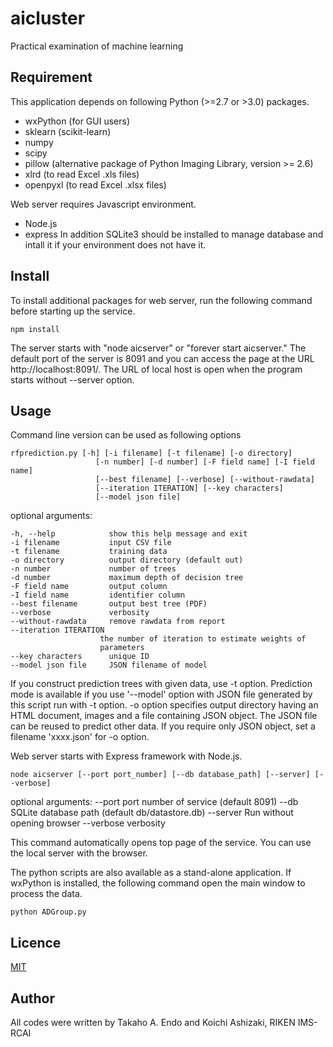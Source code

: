 aicluster
====
Practical examination of machine learning

## Requirement

This application depends on following Python (>=2.7 or >3.0) packages.
- wxPython (for GUI users)
- sklearn (scikit-learn)
- numpy
- scipy
- pillow (alternative package of Python Imaging Library, version >= 2.6)
- xlrd (to read Excel .xls files)
- openpyxl (to read Excel .xlsx files)

Web server requires Javascript environment.
- Node.js
- express
In addition SQLite3 should be installed to manage database and intall it if your environment does not have it.

## Install
To install additional packages for web server, run the following command before starting up the service.

    npm install

The server starts with "node aicserver" or "forever start aicserver."
The default port of the server is 8091 and you can access the page at the URL http://localhost:8091/. The URL of local host is open when the program starts without --server option.

## Usage

Command line version can be used as following options

    rfprediction.py [-h] [-i filename] [-t filename] [-o directory]
                       [-n number] [-d number] [-F field name] [-I field name]
                       [--best filename] [--verbose] [--without-rawdata]
                       [--iteration ITERATION] [--key characters]
                       [--model json file]

optional arguments:

    -h, --help            show this help message and exit
    -i filename           input CSV file
    -t filename           training data
    -o directory          output directory (default out)
    -n number             number of trees
    -d number             maximum depth of decision tree
    -F field name         output column
    -I field name         identifier column
    --best filename       output best tree (PDF)
    --verbose             verbosity
    --without-rawdata     remove rawdata from report
    --iteration ITERATION
                        the number of iteration to estimate weights of
                        parameters
    --key characters      unique ID
    --model json file     JSON filename of model

If you construct prediction trees with given data, use -t option.
  Prediction mode is available if you use '--model' option with JSON file generated by this script run with -t option.
  -o option specifies output directory having an HTML document, images and a file containing JSON object. The JSON file can be reused to predict other data. If you require only JSON object, set a filename 'xxxx.json' for -o option.

Web server starts with Express framework with Node.js.

    node aicserver [--port port_number] [--db database_path] [--server] [--verbose]

optional arguments:
    --port                port number of service (default 8091)
    --db                  SQLite database path (default db/datastore.db)
    --server              Run without opening browser
    --verbose             verbosity

This command automatically opens top page of the service. You can use the local server with the browser.

The python scripts are also available as a stand-alone application.
  If wxPython is installed, the following command open the main window to process the data.

    python ADGroup.py

## Licence

[MIT](https://github.com/tcnksm/tool/blob/master/LICENCE)

## Author
All codes were written by Takaho A. Endo and Koichi Ashizaki, RIKEN IMS-RCAI
